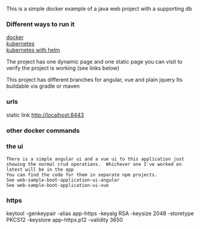 This is a simple docker example of a java web project with a supporting db

<h3>Different ways to run it</h3>

[docker](deploy/docker/README.md)  
[kubernetes](deploy/kubernetes/raw/README.md)  
[kubernetes with helm](deploy/kubernetes/helm/README.md)  

The project has one dynamic page and one static page you can visit to verify the project is working (see links below)

This project has different branches for angular, vue and plain jquery
Its buildable via gradle or maven
 
<h3>urls</h3>

static link <http://localhost:8443>


<h3>other docker commands</h3>

	
<h3>the ui</h3>

	There is a simple angular ui and a vue ui to this application just showing the normal crud operations.  Whichever one I've worked on latest will be in the app  
	You can find the code for them in separate npm projects.  
	See web-sample-boot-application-ui-angular  
	See web-sample-boot-application-ui-vue  
	
<h3>https</h3>

keytool -genkeypair -alias app-https -keyalg RSA -keysize 2048 -storetype PKCS12 -keystore app-https.p12 -validity 3650


		